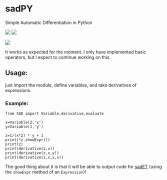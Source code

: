 # sadPY
Simple Automatic Differentiation in Python

![](https://img.shields.io/badge/language-Python-black.svg)  ![](https://tokei.rs/b1/github/dkaramit/sadPY)

![](https://img.shields.io/github/repo-size/dkaramit/sadPY?color=blue)

It works as expected for the moment. I only have implemented basic operators, but I expect to continue working on this. 

## Usage:
just import the module, define variables, and take derivatives of expressions.

### Example:
```
from SAD import Variable,derivative,evaluate 
   
x=Variable(2,'x')
y=Variable(1,'y')

z=1/(x*2) * y + 1
print(*z.showExpr())
print(z)
print(derivative(z,x))
print(derivative(z,x,y))
print(derivative(z,x,x,x))
```

The good thing about it is that it will be able to output code for [sadET](https://github.com/dkaramit/sadET) (using the ```showExpr``` method of an ```Expression```)!